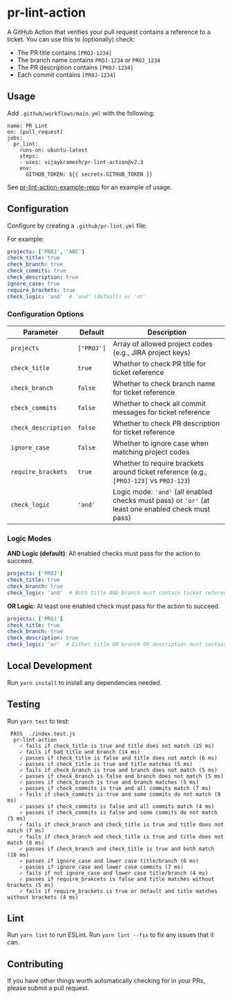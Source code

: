 # pr-lint-action

A GitHub Action that verifies your pull request contains a reference to a ticket.  You can use this to (optionally) check:

* The PR title contains `[PROJ-1234]`
* The branch name contains `PROJ-1234` or `PROJ_1234`
* The PR description contains `[PROJ-1234]`
* Each commit contains `[PROJ-1234]`



## Usage

Add `.github/workflows/main.yml` with the following:

```
name: PR Lint
on: [pull_request]
jobs:
  pr_lint:
    runs-on: ubuntu-latest
    steps:
    - uses: vijaykramesh/pr-lint-action@v2.3
    env:
      GITHUB_TOKEN: ${{ secrets.GITHUB_TOKEN }}

```

See [pr-lint-action-example-repo](https://github.com/vijaykramesh/pr-lint-action-example-repo) for an example of usage.


## Configuration

Configure by creating a `.github/pr-lint.yml` file:

For example:

```yml
projects: ['PROJ', 'ABC']
check_title: true
check_branch: true
check_commits: true
check_description: true
ignore_case: true
require_brackets: true
check_logic: 'and'  # 'and' (default) or 'or'
```

### Configuration Options

| Parameter | Default | Description |
|-----------|---------|-------------|
| `projects` | `['PROJ']` | Array of allowed project codes (e.g., JIRA project keys) |
| `check_title` | `true` | Whether to check PR title for ticket reference |
| `check_branch` | `false` | Whether to check branch name for ticket reference |
| `check_commits` | `false` | Whether to check all commit messages for ticket reference |
| `check_description` | `false` | Whether to check PR description for ticket reference |
| `ignore_case` | `false` | Whether to ignore case when matching project codes |
| `require_brackets` | `true` | Whether to require brackets around ticket reference (e.g., `[PROJ-123]` vs `PROJ-123`) |
| `check_logic` | `'and'` | Logic mode: `'and'` (all enabled checks must pass) or `'or'` (at least one enabled check must pass) |

### Logic Modes

**AND Logic (default)**: All enabled checks must pass for the action to succeed.
```yml
projects: ['PROJ']
check_title: true
check_branch: true
check_logic: 'and'  # Both title AND branch must contain ticket reference
```

**OR Logic**: At least one enabled check must pass for the action to succeed.
```yml
projects: ['PROJ']
check_title: true
check_branch: true
check_description: true
check_logic: 'or'  # Either title OR branch OR description must contain ticket reference
```

## Local Development

Run `yarn install` to install any dependencies needed.

## Testing

Run `yarn test` to test:

```
 PASS  ./index.test.js
  pr-lint-action
    ✓ fails if check_title is true and title does not match (15 ms)
    ✓ fails if bad title and branch (14 ms)
    ✓ passes if check_title is false and title does not match (6 ms)
    ✓ passes if check_title is true and title matches (5 ms)
    ✓ fails if check_branch is true and branch does not match (5 ms)
    ✓ passes if check_branch is false and branch does not match (5 ms)
    ✓ passes if check_branch is true and branch matches (5 ms)
    ✓ passes if check_commits is true and all commits match (7 ms)
    ✓ fails if check_commits is true and some commits do not match (9 ms)
    ✓ passes if check_commits is false and all commits match (4 ms)
    ✓ passes if check_commits is false and some commits do not match (5 ms)
    ✓ fails if check_branch and check_title is true and title does not match (7 ms)
    ✓ fails if check_branch and check_title is true and title does not match (8 ms)
    ✓ passes if check_branch and check_title is true and both match (10 ms)
    ✓ passes if ignore_case and lower case title/branch (6 ms)
    ✓ passes if ignore_case and lower case commits (7 ms)
    ✓ fails if not ignore_case and lower case title/branch (4 ms)
    ✓ passes if require_brakcets is false and title matches without brackets (5 ms)
    ✓ fails if require_brackets is true or default and title matches without brackets (4 ms)
```

## Lint

Run `yarn lint` to run ESLint.  Run `yarn lint --fix` to fix any issues that it can.

## Contributing

If you have other things worth automatically checking for in your PRs, please submit a pull request.

